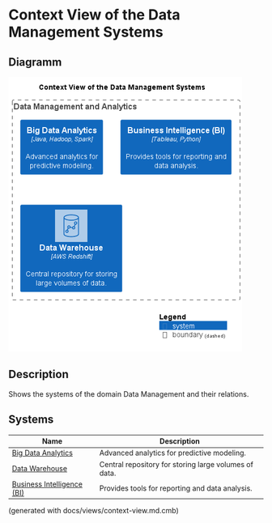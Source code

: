 # Context View of the Data Management Systems

## Diagramm
![Context View of the Data Management Systems](../../mybank/data-management/context-view.png)

## Description
Shows the systems of the domain Data Management and their relations.
## Systems
| Name | Description |
|---|---|
| [Big Data Analytics](../../mybank/data-management/big-data-analytics-system.md) | Advanced analytics for predictive modeling. |
| [Data Warehouse](../../mybank/data-management/data-warehouse-system.md) | Central repository for storing large volumes of data. |
| [Business Intelligence (BI)](../../mybank/data-management/business-intelligence-system.md) | Provides tools for reporting and data analysis. |


(generated with docs/views/context-view.md.cmb)
